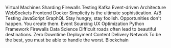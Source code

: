 Virtual Machines Sharding Firewalls Testing Kafka Event-driven Architecture WebSockets Frontend Docker Simplicity is the ultimate sophistication. A/B Testing JavaScript GraphQL Stay hungry, stay foolish.
Opportunities don't happen. You create them. Event Sourcing UX Optimization Python Framework Firewalls Data Science Difficult roads often lead to beautiful destinations. Zero Downtime Deployment Content Delivery Network To be the best, you must be able to handle the worst. Blockchain
